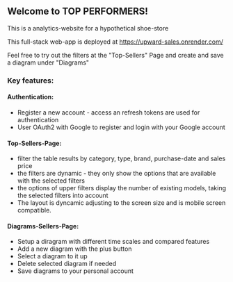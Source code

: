 ## Welcome to TOP PERFORMERS!

This is a analytics-website for a hypothetical shoe-store

This full-stack web-app is deployed at https://upward-sales.onrender.com/

Feel free to try out the filters at the "Top-Sellers" Page and create and save a diagram under "Diagrams"

### Key features:

#### Authentication:

- Register a new account - access an refresh tokens are used for authentication
- User OAuth2 with Google to register and login with your Google account

#### Top-Sellers-Page:

- filter the table results by category, type, brand, purchase-date and sales price
- the filters are dynamic - they only show the options that are available with the selected filters
- the options of upper filters display the number of existing models, taking the selected filters into account
- The layout is dyncamic adjusting to the screen size and is mobile screen compatible.

#### Diagrams-Sellers-Page:

- Setup a diragram with different time scales and compared features
- Add a new diagram with the plus button
- Select a diagram to it up
- Delete selected diagram if needed
- Save diagrams to your personal account
